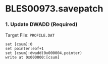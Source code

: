 # BLES00973.savepatch

### 1. Update DWADD (Required)

Target File: `PROFILE.DAT`

```
set [csum]:0
set pointer:eof+1
set [csum]:dwadd(0x000004,pointer)
write at 0x000000:[csum]
```

